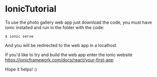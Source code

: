 # IonicTutorial

To use the photo gallery web app just download the code, you must have ionic installed and run in the folder with the code:

``` $ ionic serve ```

And you will be redirected to the web app in a localhost

If you'd like to try and build the web app enter the ionic website https://ionicframework.com/docs/react/your-first-app

Hope it helps! :)
